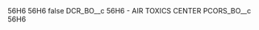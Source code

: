 <?xml version="1.0" encoding="UTF-8"?>
<CustomMetadata xmlns="http://soap.sforce.com/2006/04/metadata" xmlns:xsi="http://www.w3.org/2001/XMLSchema-instance" xmlns:xsd="http://www.w3.org/2001/XMLSchema">
    <description>56H6</description>
    <label>56H6</label>
    <protected>false</protected>
    <values>
        <field>DCR_BO__c</field>
        <value xsi:type="xsd:string">56H6 - AIR TOXICS CENTER</value>
    </values>
    <values>
        <field>PCORS_BO__c</field>
        <value xsi:type="xsd:string">56H6</value>
    </values>
</CustomMetadata>
